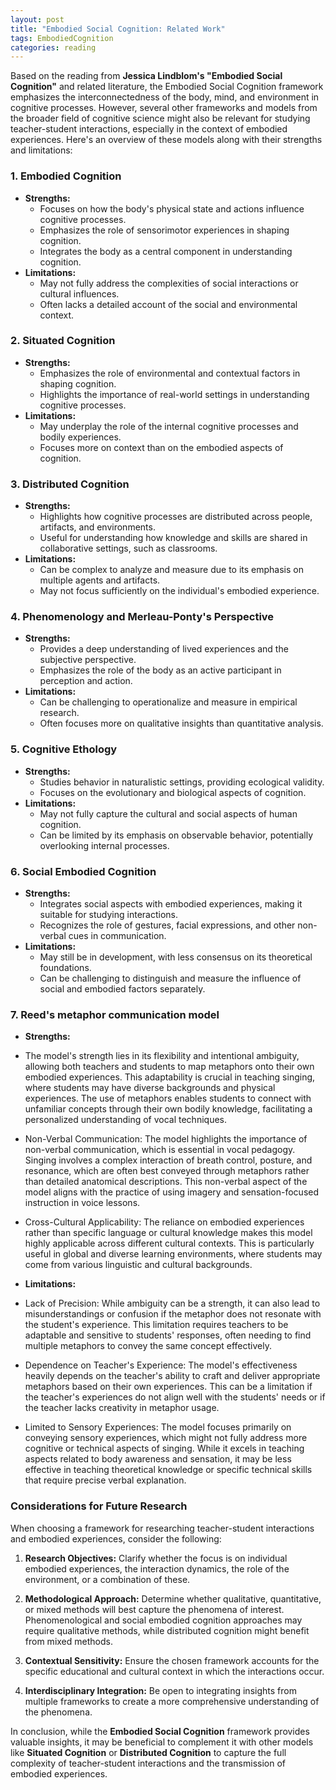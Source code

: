 ```yaml
---
layout: post
title: "Embodied Social Cognition: Related Work"
tags: EmbodiedCognition
categories: reading
---
```


Based on the reading from **Jessica Lindblom's "Embodied Social Cognition"** and related literature, the Embodied Social Cognition framework emphasizes the interconnectedness of the body, mind, and environment in cognitive processes. However, several other frameworks and models from the broader field of cognitive science might also be relevant for studying teacher-student interactions, especially in the context of embodied experiences. Here's an overview of these models along with their strengths and limitations:

### 1. **Embodied Cognition**
   - **Strengths:**
     - Focuses on how the body's physical state and actions influence cognitive processes.
     - Emphasizes the role of sensorimotor experiences in shaping cognition.
     - Integrates the body as a central component in understanding cognition.
   - **Limitations:**
     - May not fully address the complexities of social interactions or cultural influences.
     - Often lacks a detailed account of the social and environmental context.

### 2. **Situated Cognition**
   - **Strengths:**
     - Emphasizes the role of environmental and contextual factors in shaping cognition.
     - Highlights the importance of real-world settings in understanding cognitive processes.
   - **Limitations:**
     - May underplay the role of the internal cognitive processes and bodily experiences.
     - Focuses more on context than on the embodied aspects of cognition.

### 3. **Distributed Cognition**
   - **Strengths:**
     - Highlights how cognitive processes are distributed across people, artifacts, and environments.
     - Useful for understanding how knowledge and skills are shared in collaborative settings, such as classrooms.
   - **Limitations:**
     - Can be complex to analyze and measure due to its emphasis on multiple agents and artifacts.
     - May not focus sufficiently on the individual's embodied experience.

### 4. **Phenomenology and Merleau-Ponty's Perspective**
   - **Strengths:**
     - Provides a deep understanding of lived experiences and the subjective perspective.
     - Emphasizes the role of the body as an active participant in perception and action.
   - **Limitations:**
     - Can be challenging to operationalize and measure in empirical research.
     - Often focuses more on qualitative insights than quantitative analysis.

### 5. **Cognitive Ethology**
   - **Strengths:**
     - Studies behavior in naturalistic settings, providing ecological validity.
     - Focuses on the evolutionary and biological aspects of cognition.
   - **Limitations:**
     - May not fully capture the cultural and social aspects of human cognition.
     - Can be limited by its emphasis on observable behavior, potentially overlooking internal processes.

### 6. **Social Embodied Cognition**
   - **Strengths:**
     - Integrates social aspects with embodied experiences, making it suitable for studying interactions.
     - Recognizes the role of gestures, facial expressions, and other non-verbal cues in communication.
   - **Limitations:**
     - May still be in development, with less consensus on its theoretical foundations.
     - Can be challenging to distinguish and measure the influence of social and embodied factors separately.
     
### 7. **Reed's metaphor communication model**
- **Strengths:**
- The model's strength lies in its flexibility and intentional ambiguity, allowing both teachers and students to map metaphors onto their own embodied experiences. This adaptability is crucial in teaching singing, where students may have diverse backgrounds and physical experiences. The use of metaphors enables students to connect with unfamiliar concepts through their own bodily knowledge, facilitating a personalized understanding of vocal techniques.

- Non-Verbal Communication:
The model highlights the importance of non-verbal communication, which is essential in vocal pedagogy. Singing involves a complex interaction of breath control, posture, and resonance, which are often best conveyed through metaphors rather than detailed anatomical descriptions. This non-verbal aspect of the model aligns with the practice of using imagery and sensation-focused instruction in voice lessons.

- Cross-Cultural Applicability:
The reliance on embodied experiences rather than specific language or cultural knowledge makes this model highly applicable across different cultural contexts. This is particularly useful in global and diverse learning environments, where students may come from various linguistic and cultural backgrounds.

- **Limitations:**
- Lack of Precision:
While ambiguity can be a strength, it can also lead to misunderstandings or confusion if the metaphor does not resonate with the student's experience. This limitation requires teachers to be adaptable and sensitive to students' responses, often needing to find multiple metaphors to convey the same concept effectively.

- Dependence on Teacher's Experience:
The model's effectiveness heavily depends on the teacher's ability to craft and deliver appropriate metaphors based on their own experiences. This can be a limitation if the teacher's experiences do not align well with the students' needs or if the teacher lacks creativity in metaphor usage.

- Limited to Sensory Experiences:
The model focuses primarily on conveying sensory experiences, which might not fully address more cognitive or technical aspects of singing. While it excels in teaching aspects related to body awareness and sensation, it may be less effective in teaching theoretical knowledge or specific technical skills that require precise verbal explanation.

### Considerations for Future Research
When choosing a framework for researching teacher-student interactions and embodied experiences, consider the following:

1. **Research Objectives:** Clarify whether the focus is on individual embodied experiences, the interaction dynamics, the role of the environment, or a combination of these.

2. **Methodological Approach:** Determine whether qualitative, quantitative, or mixed methods will best capture the phenomena of interest. Phenomenological and social embodied cognition approaches may require qualitative methods, while distributed cognition might benefit from mixed methods.

3. **Contextual Sensitivity:** Ensure the chosen framework accounts for the specific educational and cultural context in which the interactions occur.

4. **Interdisciplinary Integration:** Be open to integrating insights from multiple frameworks to create a more comprehensive understanding of the phenomena.

In conclusion, while the **Embodied Social Cognition** framework provides valuable insights, it may be beneficial to complement it with other models like **Situated Cognition** or **Distributed Cognition** to capture the full complexity of teacher-student interactions and the transmission of embodied experiences.